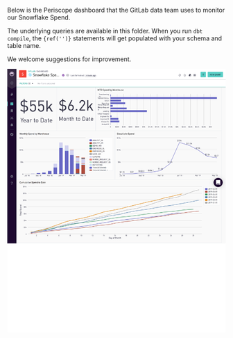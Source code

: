 Below is the Periscope dashboard that the GitLab data team uses to monitor our Snowflake Spend.

The underlying queries are available in this folder.
When you run `dbt compile`, the `{ref('')}` statements will get populated with your schema and table name.

We welcome suggestions for improvement.

![periscope_snowflake_spend.png](periscope_snowflake_spend.png)
